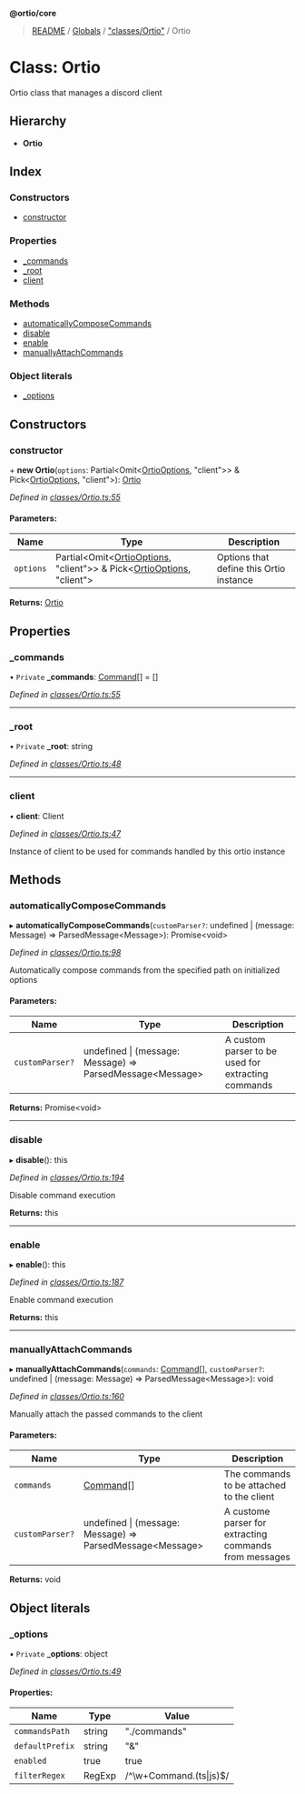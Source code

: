**@ortio/core**

> [README](../README.md) / [Globals](../globals.md) / ["classes/Ortio"](../modules/_classes_ortio_.md) / Ortio

# Class: Ortio

Ortio class that manages a discord client

## Hierarchy

* **Ortio**

## Index

### Constructors

* [constructor](_classes_ortio_.ortio.md#constructor)

### Properties

* [\_commands](_classes_ortio_.ortio.md#_commands)
* [\_root](_classes_ortio_.ortio.md#_root)
* [client](_classes_ortio_.ortio.md#client)

### Methods

* [automaticallyComposeCommands](_classes_ortio_.ortio.md#automaticallycomposecommands)
* [disable](_classes_ortio_.ortio.md#disable)
* [enable](_classes_ortio_.ortio.md#enable)
* [manuallyAttachCommands](_classes_ortio_.ortio.md#manuallyattachcommands)

### Object literals

* [\_options](_classes_ortio_.ortio.md#_options)

## Constructors

### constructor

\+ **new Ortio**(`options`: Partial\<Omit\<[OrtioOptions](../interfaces/_classes_ortio_.ortiooptions.md), \"client\">> & Pick\<[OrtioOptions](../interfaces/_classes_ortio_.ortiooptions.md), \"client\">): [Ortio](_classes_ortio_.ortio.md)

*Defined in [classes/Ortio.ts:55](https://github.com/Darkystel/ortio-core/blob/af00dd2/src/classes/Ortio.ts#L55)*

#### Parameters:

Name | Type | Description |
------ | ------ | ------ |
`options` | Partial\<Omit\<[OrtioOptions](../interfaces/_classes_ortio_.ortiooptions.md), \"client\">> & Pick\<[OrtioOptions](../interfaces/_classes_ortio_.ortiooptions.md), \"client\"> | Options that define this Ortio instance  |

**Returns:** [Ortio](_classes_ortio_.ortio.md)

## Properties

### \_commands

• `Private` **\_commands**: [Command](_classes_command_.command.md)[] = []

*Defined in [classes/Ortio.ts:55](https://github.com/Darkystel/ortio-core/blob/af00dd2/src/classes/Ortio.ts#L55)*

___

### \_root

• `Private` **\_root**: string

*Defined in [classes/Ortio.ts:48](https://github.com/Darkystel/ortio-core/blob/af00dd2/src/classes/Ortio.ts#L48)*

___

### client

•  **client**: Client

*Defined in [classes/Ortio.ts:47](https://github.com/Darkystel/ortio-core/blob/af00dd2/src/classes/Ortio.ts#L47)*

Instance of client to be used for commands handled by this ortio instance

## Methods

### automaticallyComposeCommands

▸ **automaticallyComposeCommands**(`customParser?`: undefined \| (message: Message) => ParsedMessage\<Message>): Promise\<void>

*Defined in [classes/Ortio.ts:98](https://github.com/Darkystel/ortio-core/blob/af00dd2/src/classes/Ortio.ts#L98)*

Automatically compose commands from the specified path on initialized options

#### Parameters:

Name | Type | Description |
------ | ------ | ------ |
`customParser?` | undefined \| (message: Message) => ParsedMessage\<Message> | A custom parser to be used for extracting commands  |

**Returns:** Promise\<void>

___

### disable

▸ **disable**(): this

*Defined in [classes/Ortio.ts:194](https://github.com/Darkystel/ortio-core/blob/af00dd2/src/classes/Ortio.ts#L194)*

Disable command execution

**Returns:** this

___

### enable

▸ **enable**(): this

*Defined in [classes/Ortio.ts:187](https://github.com/Darkystel/ortio-core/blob/af00dd2/src/classes/Ortio.ts#L187)*

Enable command execution

**Returns:** this

___

### manuallyAttachCommands

▸ **manuallyAttachCommands**(`commands`: [Command](_classes_command_.command.md)[], `customParser?`: undefined \| (message: Message) => ParsedMessage\<Message>): void

*Defined in [classes/Ortio.ts:160](https://github.com/Darkystel/ortio-core/blob/af00dd2/src/classes/Ortio.ts#L160)*

Manually attach the passed commands to the client

#### Parameters:

Name | Type | Description |
------ | ------ | ------ |
`commands` | [Command](_classes_command_.command.md)[] | The commands to be attached to the client |
`customParser?` | undefined \| (message: Message) => ParsedMessage\<Message> | A custome parser for extracting commands from messages  |

**Returns:** void

## Object literals

### \_options

▪ `Private` **\_options**: object

*Defined in [classes/Ortio.ts:49](https://github.com/Darkystel/ortio-core/blob/af00dd2/src/classes/Ortio.ts#L49)*

#### Properties:

Name | Type | Value |
------ | ------ | ------ |
`commandsPath` | string | "./commands" |
`defaultPrefix` | string | "&" |
`enabled` | true | true |
`filterRegex` | RegExp | /^\w+Command.(ts\|js)$/ |
